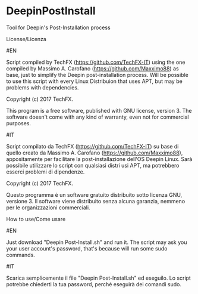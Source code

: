 # DeepinPostInstall
Tool for Deepin's Post-Installation process


License/Licenza


#EN

Script compiled by TechFX (https://github.com/TechFX-IT) using the one compiled by Massimo A. Carofano (https://github.com/Maxximo88) as base, just to simplify the Deepin post-installation process. Will be possible to use this script with every Linux Distribuion that uses APT, but may be problems with dependencies.

Copyright (c) 2017 TechFX.

This program is a free software, published with GNU license, version 3.
The software doesn't come with any kind of warranty, even not for commercial purposes.


#IT

Script compilato da TechFX (https://github.com/TechFX-IT) su base di quello creato da Massimo A. Carofano (https://github.com/Maxximo88), appositamente per facilitare la post-installazione dell'OS Deepin Linux. Sarà possibile utilizzare lo script con qualsiasi distri usi APT, ma potrebbero esserci problemi di dipendenze.

Copyright (c) 2017 TechFX.

Questo programma è un software gratuito distribuito sotto licenza GNU, versione 3.
Il software viene distribuito senza alcuna garanzia, nemmeno per le organizzazioni commerciali.


How to use/Come usare


#EN

Just download "Deepin Post-Install.sh" and run it. The script may ask you your user account's password, that's because will run some sudo commands.



#IT

Scarica semplicemente il file "Deepin Post-Install.sh" ed eseguilo. Lo script potrebbe chiederti la tua password, perché eseguirà dei comandi sudo.
